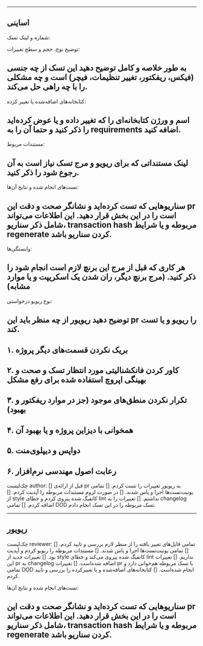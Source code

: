 -------------
اساینی
-------------
شماره و لینک تسک:

توضیح نوع، حجم و سطح تغییرات:
## به طور خلاصه و کامل توضیح دهید این تسک از چه جنسی (فیکس، ریفکتور، تغییر تنظیمات، فیچر) است و چه مشکلی را با چه راهی حل می‌کند.

کتابخانه‌های اضافه‌شده یا تغییر کرده:
## اسم و ورژن کتابخانه‌ای را که تغییر داده‌ و یا عوض کرده‌اید را ذکر کنید و حتما آن را به requirements اضافه کنید.

مستندات مربوط:
## لینک مستنداتی که برای ریویو و مرج تسک نیاز است به آن رجوع شود را ذکر کنید.

تست‌های انجام شده و نتایج آن‌ها:
## سناریو‌هایی که تست کرده‌اید و نشانگر صحت و دقت این pr است را در این بخش قرار دهید. این اطلاعات می‌تواند شامل ذکر سناریو، transaction hash مربوطه و یا شرایط regenerate کردن سناریو باشد.

وابستگی‌ها:
## هر کاری که قبل از مرج این برنچ لازم است انجام شود را ذکر کنید. (مرج برنچ دیگر، ران شدن یک اسکریپت و یا موارد مشابه)

نوع ریویو درخواستی:
## توضیح دهید ریویور از چه منظر باید این pr را ریویو و یا تست کند.
## ۱. بریک نکردن قسمت‌‌های دیگر پروژه
## ۲. کاور کردن فانکشنالیتی مورد انتظار تسک و صحت و بهینگی اپروچ استفاده شده برای رفع مشکل
## ۳. تکرار نکردن منطق‌های موجود (جز در موارد ریفکتور و بهبود)‌ 
## ۴. همخوانی با دیزاین پروژه و یا بهبود آن
## ۵. دواپس و دیپلوی‌منت
## ۶. رعابت اصول مهندسی نرم‌افزار


چک‌لیست author:
[] قبل از ارائه‌ی pr به ریویور تغییرات را تست کردم.
[] تمامی یونیت‌تست‌ها اجرا و پاس شدند.
[] در صورت لزوم مستندات مربوطه را آپدیت کردم.
[] از style کانفیگ شده پیروی کردم و خطای lint نداشتم.
[] تغییرات را به changelog اضافه کردم.
[] تمامی DOD تسک مربوطه را در این تسک انجام دادم.


-------------
ریویور
-------------
چک‌لیست reviewer:
[] تمامی فایل‌های تغییر یافته را از منظر لازم بررسی و تایید کردم.
[] تمامی یونیت‌تست‌ها اجرا و پاس شدند.
[] مستندات مربوطه را ریویو کردم و آپدیت بود.
[] تغییرات جدید از style کانفیگ شده پیروی می‌کند و خطای lint نداریم.
[] تغییرات این pr به changelog اضافه شده‌است.
[] تغییرات pr با تسک مربوطه هم‌خوانی دارد و تمامی DOD انجام شده‌است.
[] کتابخانه‌های اضافه‌شده و یا تغییرکرده را بررسی و تایید کردم.

تست‌های انجام شده و نتایج آن‌ها:
## سناریو‌هایی که تست کرده‌اید و نشانگر صحت و دقت این pr است را در این بخش قرار دهید. این اطلاعات می‌تواند شامل ذکر سناریو، transaction hash مربوطه و یا شرایط regenerate کردن سناریو باشد.
